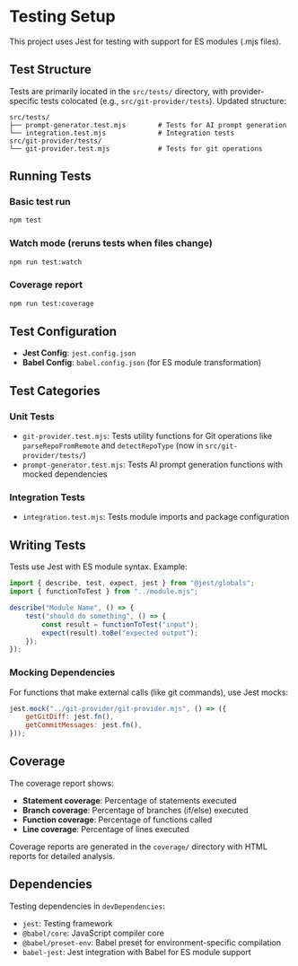 # Testing Setup

This project uses Jest for testing with support for ES modules (.mjs files).

## Test Structure

Tests are primarily located in the `src/tests/` directory, with provider-specific tests colocated (e.g., `src/git-provider/tests`). Updated structure:

```
src/tests/
├── prompt-generator.test.mjs        # Tests for AI prompt generation
└── integration.test.mjs             # Integration tests
src/git-provider/tests/
└── git-provider.test.mjs            # Tests for git operations
```

## Running Tests

### Basic test run

```bash
npm test
```

### Watch mode (reruns tests when files change)

```bash
npm run test:watch
```

### Coverage report

```bash
npm run test:coverage
```

## Test Configuration

- **Jest Config**: `jest.config.json`
- **Babel Config**: `babel.config.json` (for ES module transformation)

## Test Categories

### Unit Tests

- `git-provider.test.mjs`: Tests utility functions for Git operations like `parseRepoFromRemote` and `detectRepoType` (now in `src/git-provider/tests/`)
- `prompt-generator.test.mjs`: Tests AI prompt generation functions with mocked dependencies

### Integration Tests

- `integration.test.mjs`: Tests module imports and package configuration

## Writing Tests

Tests use Jest with ES module syntax. Example:

```javascript
import { describe, test, expect, jest } from "@jest/globals";
import { functionToTest } from "../module.mjs";

describe("Module Name", () => {
    test("should do something", () => {
        const result = functionToTest("input");
        expect(result).toBe("expected output");
    });
});
```

### Mocking Dependencies

For functions that make external calls (like git commands), use Jest mocks:

```javascript
jest.mock("../git-provider/git-provider.mjs", () => ({
    getGitDiff: jest.fn(),
    getCommitMessages: jest.fn(),
}));
```

## Coverage

The coverage report shows:

- **Statement coverage**: Percentage of statements executed
- **Branch coverage**: Percentage of branches (if/else) executed
- **Function coverage**: Percentage of functions called
- **Line coverage**: Percentage of lines executed

Coverage reports are generated in the `coverage/` directory with HTML reports for detailed analysis.

## Dependencies

Testing dependencies in `devDependencies`:

- `jest`: Testing framework
- `@babel/core`: JavaScript compiler core
- `@babel/preset-env`: Babel preset for environment-specific compilation
- `babel-jest`: Jest integration with Babel for ES module support
